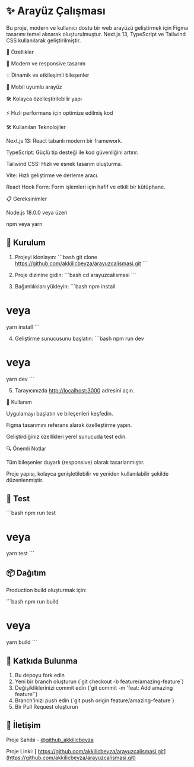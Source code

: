 # ✨ Arayüz Çalışması

Bu proje, modern ve kullanıcı dostu bir web arayüzü geliştirmek için Figma tasarımı temel alınarak oluşturulmuştur. Next.js 13, TypeScript ve Tailwind CSS kullanılarak geliştirilmiştir.

🚀 Özellikler

🎨 Modern ve responsive tasarım

💡 Dinamik ve etkileşimli bileşenler

📱 Mobil uyumlu arayüz

🛠️ Kolayca özelleştirilebilir yapı

⚡ Hızlı performans için optimize edilmiş kod

🛠️ Kullanılan Teknolojiler

Next.js 13: React tabanlı modern bir framework.

TypeScript: Güçlü tip desteği ile kod güvenliğini artırır.

Tailwind CSS: Hızlı ve esnek tasarım oluşturma.

Vite: Hızlı geliştirme ve derleme aracı.

React Hook Form: Form işlemleri için hafif ve etkili bir kütüphane.

📋 Gereksinimler

Node.js 18.0.0 veya üzeri

npm veya yarn

## 🚀 Kurulum

1. Projeyi klonlayın:
\`\`\`bash
git clone https://github.com/akkilicbeyza/arayuzcalismasi.git
\`\`\`

2. Proje dizinine gidin:
\`\`\`bash
cd arayuzcalismasi
\`\`\`

3. Bağımlılıkları yükleyin:
\`\`\`bash
npm install
# veya
yarn install
\`\`\`

4. Geliştirme sunucusunu başlatın:
\`\`\`bash
npm run dev
# veya
yarn dev
\`\`\`

5. Tarayıcınızda [http://localhost:3000](http://localhost:3000) adresini açın.

📱 Kullanım

Uygulamayı başlatın ve bileşenleri keşfedin.

Figma tasarımını referans alarak özelleştirme yapın.

Geliştirdiğiniz özellikleri yerel sunucuda test edin.

🔍 Önemli Notlar

Tüm bileşenler duyarlı (responsive) olarak tasarlanmıştır.

Proje yapısı, kolayca genişletilebilir ve yeniden kullanılabilir şekilde düzenlenmiştir.

## 🧪 Test

\`\`\`bash
npm run test
# veya
yarn test
\`\`\`

## 📦 Dağıtım

Production build oluşturmak için:

\`\`\`bash
npm run build
# veya
yarn build
\`\`\`

## 🤝 Katkıda Bulunma

1. Bu depoyu fork edin
2. Yeni bir branch oluşturun (\`git checkout -b feature/amazing-feature\`)
3. Değişikliklerinizi commit edin (\`git commit -m 'feat: Add amazing feature'\`)
4. Branch'inizi push edin (\`git push origin feature/amazing-feature\`)
5. Bir Pull Request oluşturun

## 👥 İletişim

Proje Sahibi - [@github_akkilicbeyza](https://github.com/akkilicbeyza)

Proje Linki: [ https://github.com/akkilicbeyza/arayuzcalismasi.git](https://github.com/akkilicbeyza/arayuzcalismasi.git)

